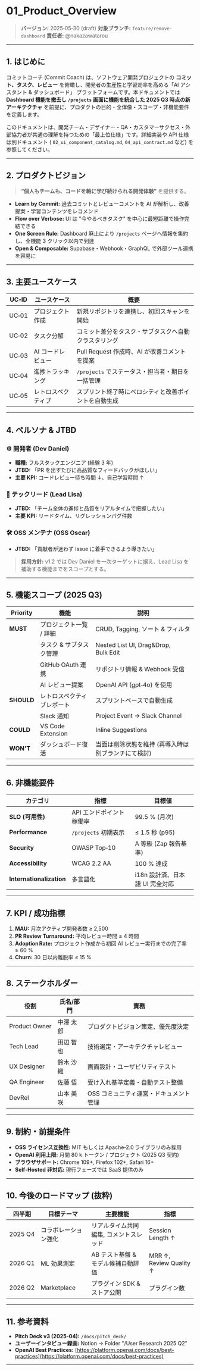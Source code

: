 # 01\_Product\_Overview

> **バージョン:** 2025‑05‑30 (draft)
> **対象ブランチ:** `feature/remove-dashboard`
> **責任者:** @nakazawatarou

---

## 1. はじめに

コミットコーチ (Commit Coach) は、ソフトウェア開発プロジェクトの **コミット、タスク、レビュー** を俯瞰し、開発者の生産性と学習効率を高める「AI アシスタント & ダッシュボード」 プラットフォームです。本ドキュメントでは **Dashboard 機能を撤去し `/projects` 画面に機能を統合した 2025 Q3 時点の新アーキテクチャ** を前提に、プロダクトの目的・全体像・スコープ・非機能要件を定義します。

このドキュメントは、開発チーム・デザイナー・QA・カスタマーサクセス・外部協力者が共通の理解を持つための「最上位仕様」です。詳細実装や API 仕様は別ドキュメント ( `02_ui_component_catalog.md`, `04_api_contract.md` など) を参照してください。

---

## 2. プロダクトビジョン

> **“個人もチームも、コードを軸に学び続けられる開発体験”** を提供する。

* **Learn by Commit:** 過去コミットとレビューコメントを AI が解析し、改善提案・学習コンテンツをレコメンド
* **Flow over Verbose:** UI は "今やるべきタスク" を中心に最短距離で操作完結できる
* **One Screen Rule:** Dashboard 廃止により `/projects` ページへ情報を集約し、全機能 3 クリック以内で到達
* **Open & Composable:** Supabase・Webhook・GraphQL で外部ツール連携を容易に

---

## 3. 主要ユースケース

| UC‑ID | ユースケース     | 概要                             |
| ----- | ---------- | ------------------------------ |
| UC‑01 | プロジェクト作成   | 新規リポジトリを連携し、初回スキャンを開始          |
| UC‑02 | タスク分解      | コミット差分をタスク・サブタスクへ自動クラスタリング     |
| UC‑03 | AI コードレビュー | Pull Request 作成時、AI が改善コメントを提案 |
| UC‑04 | 進捗トラッキング   | `/projects` でステータス・担当者・期日を一括管理 |
| UC‑05 | レトロスペクティブ  | スプリント終了時にベロシティと改善ポイントを自動生成     |

---

## 4. ペルソナ & JTBD

### ⚙️ 開発者 (Dev Daniel)

* **職種:** フルスタックエンジニア (経験 3 年)
* **JTBD:** 「PR を出すたびに高品質なフィードバックがほしい」
* **主要 KPI:** コードレビュー待ち時間 ↓、自己学習時間 ↑

### 🧭 テックリード (Lead Lisa)

* **JTBD:** 「チーム全体の進捗と品質をリアルタイムで把握したい」
* **主要 KPI:** リードタイム、リグレッションバグ件数

### 🛠️ OSS メンテナ (OSS Oscar)

* **JTBD:** 「貢献者が迷わず Issue に着手できるよう導きたい」

> **採用方針:** v1.2 では Dev Daniel を一次ターゲットに据え、Lead Lisa を補助する機能までをスコープとする。

---

## 5. 機能スコープ (2025 Q3)

| Priority   | 機能                | 説明                                    |
| ---------- | ----------------- | ------------------------------------- |
| **MUST**   | プロジェクト一覧 / 詳細     | CRUD, Tagging, ソート & フィルタ             |
|            | タスク & サブタスク管理     | Nested List UI, Drag\&Drop, Bulk Edit |
|            | GitHub OAuth 連携   | リポジトリ情報 & Webhook 受信                  |
|            | AI レビュー提案         | OpenAI API (gpt‑4o) を使用               |
| **SHOULD** | レトロスペクティブレポート     | スプリントベースで自動生成                         |
|            | Slack 通知          | Project Event → Slack Channel         |
| **COULD**  | VS Code Extension | Inline Suggestions                    |
| **WON'T**  | ダッシュボード復活         | 当面は削除状態を維持 (再導入時は別ブランチにて検討)           |

---

## 6. 非機能要件

| カテゴリ                     | 指標               | 目標値                  |
| ------------------------ | ---------------- | -------------------- |
| **SLO (可用性)**            | API エンドポイント稼働率   | 99.5 % (月次)          |
| **Performance**          | `/projects` 初期表示 | ≤ 1.5 秒 (p95)        |
| **Security**             | OWASP Top‑10     | A 等級 (Zap 報告基準)      |
| **Accessibility**        | WCAG 2.2 AA      | 100 % 達成             |
| **Internationalization** | 多言語化             | i18n 設計済、日本語 UI 完全対応 |

---

## 7. KPI / 成功指標

1. **MAU:** 月次アクティブ開発者数 ≥ 2,500
2. **PR Review Turnaround:** 平均レビュー時間 ≤ 4 時間
3. **Adoption Rate:** プロジェクト作成から初回 AI レビュー実行までの完了率 ≥ 60 %
4. **Churn:** 30 日以内離脱率 ≤ 15 %

---

## 8. ステークホルダー

| 役割            | 氏名/部門 | 責務                    |
| ------------- | ----- | --------------------- |
| Product Owner | 中澤 太郎 | プロダクトビジョン策定、優先度決定     |
| Tech Lead     | 田辺 智也 | 技術選定・アーキテクチャレビュー      |
| UX Designer   | 鈴木 沙織 | 画面設計・ユーザビリティテスト       |
| QA Engineer   | 佐藤 悟  | 受け入れ基準定義・自動テスト整備      |
| DevRel        | 山本 美咲 | OSS コミュニティ運営・ドキュメント管理 |

---

## 9. 制約・前提条件

* **OSS ライセンス互換性:** MIT もしくは Apache‑2.0 ライブラリのみ採用
* **OpenAI 利用上限:** 月間 80 k トークン / プロジェクト (2025 Q3 契約)
* **ブラウザサポート:** Chrome 109+, Firefox 102+, Safari 16+
* **Self‑Hosted 非対応:** 現行フェーズでは SaaS 提供のみ

---

## 10. 今後のロードマップ (抜粋)

| 四半期     | 目標テーマ       | 主要機能                 | 指標                      |
| ------- | ----------- | -------------------- | ----------------------- |
| 2025 Q4 | コラボレーション強化  | リアルタイム共同編集, コメントスレッド | Session Length ↑        |
| 2026 Q1 | ML 効果測定     | AB テスト基盤 & モデル候補自動評価 | MRR ↑, Review Quality ↑ |
| 2026 Q2 | Marketplace | プラグイン SDK & ストア公開    | プラグイン数                  |

---

## 11. 参考資料

* **Pitch Deck v3 (2025‑04):** `/docs/pitch_deck/`
* **ユーザーインタビュー録画:** Notion → Folder "/User Research 2025 Q2"
* **OpenAI Best Practices:** [https://platform.openai.com/docs/best-practices](https://platform.openai.com/docs/best-practices)

---

<!-- End of File -->
